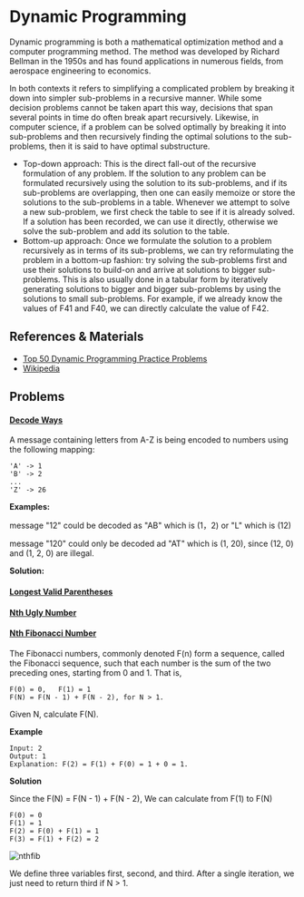 # Dynamic Programming

Dynamic programming is both a mathematical optimization method and a computer programming method. 
The method was developed by Richard Bellman in the 1950s and has found applications in numerous fields, 
from aerospace engineering to economics. 

In both contexts it refers to simplifying a complicated problem by breaking it down into simpler sub-problems in a recursive manner. 
While some decision problems cannot be taken apart this way, decisions that span several points in time do often break apart recursively. 
Likewise, in computer science, if a problem can be solved optimally by breaking it into sub-problems and then recursively finding the optimal solutions to the sub-problems, 
then it is said to have optimal substructure.


* Top-down approach: This is the direct fall-out of the recursive formulation of any problem. 
If the solution to any problem can be formulated recursively using the solution to its sub-problems, and if its sub-problems are overlapping, then one can easily memoize or store the solutions to the sub-problems in a table. 
Whenever we attempt to solve a new sub-problem, we first check the table to see if it is already solved. 
If a solution has been recorded, we can use it directly, otherwise we solve the sub-problem and add its solution to the table.
* Bottom-up approach: Once we formulate the solution to a problem recursively as in terms of its sub-problems, 
we can try reformulating the problem in a bottom-up fashion: try solving the sub-problems first and use their solutions to build-on and arrive at solutions to bigger sub-problems. 
This is also usually done in a tabular form by iteratively generating solutions to bigger and bigger sub-problems by using the solutions to small sub-problems. For example, 
if we already know the values of F41 and F40, we can directly calculate the value of F42.

## References & Materials
- [Top 50 Dynamic Programming Practice Problems](https://medium.com/@codingfreak/top-50-dynamic-programming-practice-problems-4208fed71aa3)
- [Wikipedia](https://en.wikipedia.org/wiki/Dynamic_programming)


## Problems

#### **[Decode Ways](https://leetcode.com/problems/decode-ways)**

A message containing letters from A-Z is being encoded to numbers using the following mapping:

```
'A' -> 1
'B' -> 2
...
'Z' -> 26

```
**Examples:**

message "12" could be decoded as "AB" which is (1，2) or "L" which is (12)

message "120" could only be decoded ad "AT" which is (1, 20), since (12, 0) and (1, 2, 0) are illegal.


**Solution:**



#### **[Longest Valid Parentheses](https://leetcode.com/problems/decode-ways)**

#### **[Nth Ugly Number](https://leetcode.com/problems/decode-ways)**

#### **[Nth Fibonacci Number](https://leetcode.com/problems/fibonacci-number/)**

The Fibonacci numbers, commonly denoted F(n) form a sequence, called the Fibonacci sequence, such that each number is the sum of the two preceding ones, starting from 0 and 1. That is,

```
F(0) = 0,   F(1) = 1
F(N) = F(N - 1) + F(N - 2), for N > 1.
```

Given N, calculate F(N).

**Example**
``` 
Input: 2
Output: 1
Explanation: F(2) = F(1) + F(0) = 1 + 0 = 1.
```
**Solution**

Since the F(N) = F(N - 1) + F(N - 2), We can calculate from F(1) to F(N)
```
F(0) = 0 
F(1) = 1
F(2) = F(0) + F(1) = 1
F(3) = F(1) + F(2) = 2

```

![nthfib](https://github.com/markstock7/smash-algorithms/blob/master/asserts/algos/dp/nthfib_01.gif?raw=true)

We define three variables first, second, and third. After a single iteration, we just need to return third if N > 1.